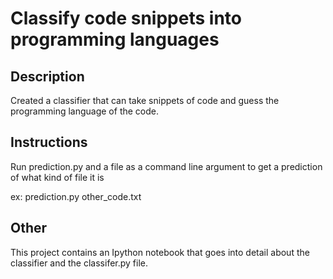 # Classify code snippets into programming languages

## Description

Created a classifier that can take snippets of code and guess the programming language of the code.

## Instructions

Run prediction.py and a file as a command line argument to get a prediction of what kind of file it is

ex: prediction.py other_code.txt

## Other

This project contains an Ipython notebook that goes into detail about the classifier and the classifer.py file.

